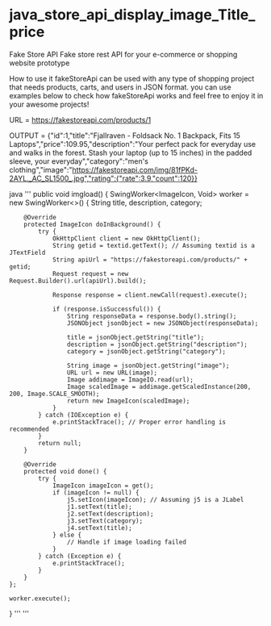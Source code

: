 # java_store_api_display_image_Title_price
Fake Store API Fake store rest API for your e-commerce or shopping website prototype

How to use it
fakeStoreApi can be used with any type of shopping project that needs products, carts, and users in JSON format. you can use examples below to check how fakeStoreApi works and feel free to enjoy it in your awesome projects!

URL = https://fakestoreapi.com/products/1

OUTPUT = {"id":1,"title":"Fjallraven - Foldsack No. 1 Backpack, Fits 15 Laptops","price":109.95,"description":"Your perfect pack for everyday use and walks in the forest. Stash your laptop (up to 15 inches) in the padded sleeve, your everyday","category":"men's clothing","image":"https://fakestoreapi.com/img/81fPKd-2AYL._AC_SL1500_.jpg","rating":{"rate":3.9,"count":120}}

java '''
public void imgload() {
    SwingWorker<ImageIcon, Void> worker = new SwingWorker<>() {
        String title, description, category;

        @Override
        protected ImageIcon doInBackground() {
            try {
                OkHttpClient client = new OkHttpClient();
                String getid = textid.getText(); // Assuming textid is a JTextField
                String apiUrl = "https://fakestoreapi.com/products/" + getid;
                Request request = new Request.Builder().url(apiUrl).build();

                Response response = client.newCall(request).execute();

                if (response.isSuccessful()) {
                    String responseData = response.body().string();
                    JSONObject jsonObject = new JSONObject(responseData);

                    title = jsonObject.getString("title");
                    description = jsonObject.getString("description");
                    category = jsonObject.getString("category");

                    String image = jsonObject.getString("image");
                    URL url = new URL(image);
                    Image addimage = ImageIO.read(url);
                    Image scaledImage = addimage.getScaledInstance(200, 200, Image.SCALE_SMOOTH);
                    return new ImageIcon(scaledImage);
                }
            } catch (IOException e) {
                e.printStackTrace(); // Proper error handling is recommended
            }
            return null;
        }

        @Override
        protected void done() {
            try {
                ImageIcon imageIcon = get();
                if (imageIcon != null) {
                    j5.setIcon(imageIcon); // Assuming j5 is a JLabel
                    j1.setText(title);
                    j2.setText(description);
                    j3.setText(category);
                    j4.setText(title);
                } else {
                    // Handle if image loading failed
                }
            } catch (Exception e) {
                e.printStackTrace();
            }
        }
    };

    worker.execute();
}
'''
'''
